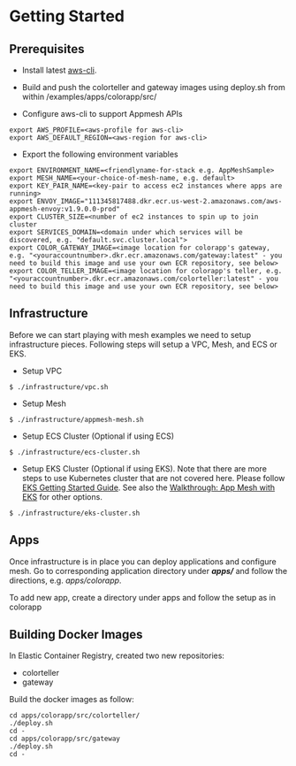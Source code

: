 # Getting Started

## Prerequisites
* Install latest [aws-cli](https://docs.aws.amazon.com/cli/latest/userguide/installing.html).

* Build and push the colorteller and gateway images using deploy.sh from within /examples/apps/colorapp/src/
* Configure aws-cli to support Appmesh APIs

```
export AWS_PROFILE=<aws-profile for aws-cli>
export AWS_DEFAULT_REGION=<aws-region for aws-cli>
```

* Export the following environment variables

```
export ENVIRONMENT_NAME=<friendlyname-for-stack e.g. AppMeshSample>
export MESH_NAME=<your-choice-of-mesh-name, e.g. default>
export KEY_PAIR_NAME=<key-pair to access ec2 instances where apps are running>
export ENVOY_IMAGE="111345817488.dkr.ecr.us-west-2.amazonaws.com/aws-appmesh-envoy:v1.9.0.0-prod"
export CLUSTER_SIZE=<number of ec2 instances to spin up to join cluster
export SERVICES_DOMAIN=<domain under which services will be discovered, e.g. "default.svc.cluster.local">
export COLOR_GATEWAY_IMAGE=<image location for colorapp's gateway, e.g. "<youraccountnumber>.dkr.ecr.amazonaws.com/gateway:latest" - you need to build this image and use your own ECR repository, see below>
export COLOR_TELLER_IMAGE=<image location for colorapp's teller, e.g. "<youraccountnumber>.dkr.ecr.amazonaws.com/colorteller:latest" - you need to build this image and use your own ECR repository, see below>
```

## Infrastructure
Before we can start playing with mesh examples we need to setup infrastructure pieces. Following steps will setup a VPC, Mesh, and ECS or EKS.

* Setup VPC

```
$ ./infrastructure/vpc.sh
```

* Setup Mesh

```
$ ./infrastructure/appmesh-mesh.sh
```

* Setup ECS Cluster (Optional if using ECS)

```
$ ./infrastructure/ecs-cluster.sh
```

* Setup EKS Cluster (Optional if using EKS). Note that there are more steps to use Kubernetes cluster that are not covered here. Please follow [EKS Getting Started Guide](https://docs.aws.amazon.com/eks/latest/userguide/getting-started.html). See also the [Walkthrough: App Mesh with EKS](../walkthroughs/eks/) for other options.

```
$ ./infrastructure/eks-cluster.sh
```

## Apps
Once infrastructure is in place you can deploy applications and configure mesh. Go to corresponding application directory under ***apps/*** and follow the directions, e.g. *apps/colorapp*.

To add new app, create a directory under apps and follow the setup as in colorapp

## Building Docker Images

In Elastic Container Registry, created two new repositories:
 - colorteller
 - gateway

Build the docker images as follow:
```
cd apps/colorapp/src/colorteller/
./deploy.sh
cd -
cd apps/colorapp/src/gateway
./deploy.sh
cd -
```
